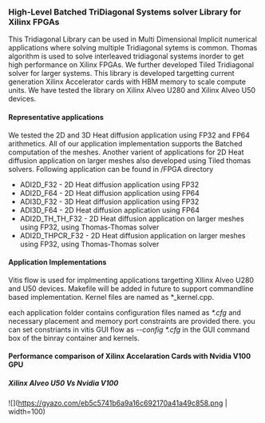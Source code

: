 ### High-Level Batched TriDiagonal Systems solver Library for Xilinx FPGAs
This Tridiagonal Library can be used in Multi Dimensional Implicit numerical applications where solving multiple Tridiagonal sytems is common. Thomas algorithm is used to solve interleaved tridiagonal systems inorder to get high performance on Xilinx FPGAs. We further developed Tiled Tridiagonal solver for larger systems. This library is developed targetting current generation Xilinx Accelerator cards with HBM memory to scale compute units. We have tested the library on Xilinx Alveo U280 and Xilinx Alveo U50 devices.  

#### Representative applications
We tested the 2D and 3D Heat diffusion application using FP32 and FP64 arithmetics. All of our application implementation supports the Batched computation of the meshes. Another varient of applications for 2D Heat diffusion application on larger meshes also developed using Tiled thomas solvers. Following application can be found in /FPGA directory  

* ADI2D_F32       - 2D Heat diffusion application using FP32
* ADI2D_F64       - 2D Heat diffusion application using FP64
* ADI3D_F32       - 3D Heat diffusion application using FP32
* ADI3D_F64       - 2D Heat diffusion application using FP64
* ADI2D_TH_TH_F32 - 2D Heat diffusion application on larger meshes using FP32, using Thomas-Thomas solver
* ADI2D_THPCR_F32 - 2D Heat diffusion application on larger meshes using FP32, using Thomas-Thomas solver



#### Application Implementations  
Vitis flow is used for implmenting applications targetting XIlinx Alveo U280 and U50 devices. Makefile will be added in future to support commandline based implementation. 
Kernel files are named as *_kernel.cpp.

each application folder contains configuration files named as *\*.cfg* and necessary placement and memory port constraints are provided there. 
you can set constriants in vitis GUI flow as *--config \*.cfg* in the GUI command box of the binray container and kernels.

#### Performance comparison of Xilinx Accelaration Cards with Nvidia V100 GPU
##### Xilinx Alveo U50 Vs Nvidia V100
![](https://gyazo.com/eb5c5741b6a9a16c692170a41a49c858.png | width=100)

